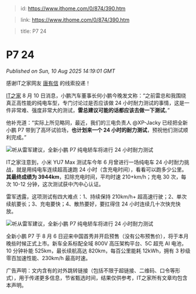 > id: https://www.ithome.com/0/874/390.htm

> link: https://www.ithome.com/0/874/390.htm

> title: P7 24

# P7 24
_Published on Sun, 10 Aug 2025 14:19:01 GMT_

感谢IT之家网友 [唐有信](https://m.ithome.com/html/app/open.html?url=ithome%3A%2F%2Fuserpage%3Fid%3D2020225) 的线索投递！

[IT之家](https://www.ithome.com/) 8 月 10 日消息，小鹏汽车董事长何小鹏今晚发文称：“之前雷总和我围绕真正高性能的纯电车型，专门讨论过是否应该做 24 小时耐力测试的事情，这是一件非常难、强度非常大的测试，**雷总建议可能的话都应该去做一下测试**。”

他补充道：“实际上所见略同，最近，我们的三电负责人 @XP-Jacky 已经把全新小鹏 P7 带到了高环试验场，**也计划来一个 24 小时的耐力测试**，预祝他们测试顺利完成。”

![](https://img.ithome.com/newsuploadfiles/2025/8/f9795cae-6255-479c-b139-4e98f117a05d.jpg?x-bce-process=image/format,f_auto "听从雷军建议，全新小鹏 P7 纯电轿车将进行 24 小时耐力测试")

IT之家注意到，小米 YU7 Max 测试车今年 6 月曾进行一场纯电车 24 小时耐力挑战，就是用纯电车连续超高速跑 24 小时（含充电时间），看看可以跑多少公里。**其最终成绩为 3944km**，扣除充电时间，平均时速 210+km/h；充电 30 次，每次 10-12 分钟，这次测试获中汽中心认证。

雷军透露，这项测试有四大难点：1、持续保持 210km/h+ 超高速行驶；2、单次续航要长；3、充电要快；4、散热要好，要扛得住 24 小时连续几十次快充快放。

![](https://img.ithome.com/newsuploadfiles/2025/8/32d341c7-a82a-4447-adbe-becb5f97f183.jpg?x-bce-process=image/format,f_auto "听从雷军建议，全新小鹏 P7 纯电轿车将进行 24 小时耐力测试")

全新小鹏 P7 于 8 月 6 日迎来中国首秀并开启预售（没有公布预售价），将于本月晚些时候正式上市。新车全系标配全域 800V 高压架构平台、5C 超充 AI 电池，10 分钟补能 525km，最长续航高达 820km，每百公里能耗 12kWh，拥有 3 秒级零百加速性能、230km/h 最高时速。

广告声明：文内含有的对外跳转链接（包括不限于超链接、二维码、口令等形式），用于传递更多信息，节省甄选时间，结果仅供参考，IT之家所有文章均包含本声明。
